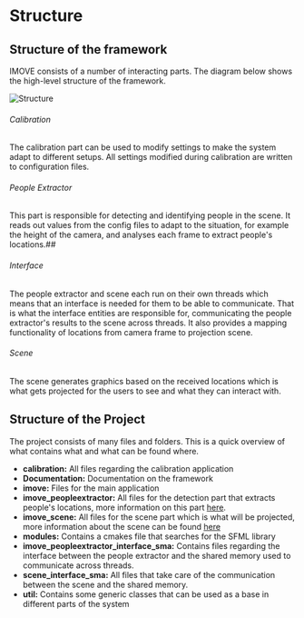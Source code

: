 # Structure

## Structure of the framework
IMOVE consists of a number of interacting parts. The diagram below shows the high-level structure of the framework.

![Structure](https://github.com/Mari3/ICA/blob/master/IMOVEstructure.png)

###### Calibration
The calibration part can be used to modify settings to make the system adapt to different setups. All settings modified during calibration are written to configuration files.

###### People Extractor
This part is responsible for detecting and identifying people in the scene. It reads out values from the config files to adapt to the situation, for example the height of the camera, and analyses each frame to extract people's locations.## 

###### Interface
The people extractor and scene each run on their own threads which means that an interface is needed for them to be able to communicate. That is what the interface entities are responsible for, communicating the people extractor's results to the scene across threads. It also provides a mapping functionality of locations from camera frame to projection scene.

###### Scene
The scene generates graphics based on the received locations which is what gets projected for the users to see and what they can interact with.

## Structure of the Project
The project consists of many files and folders. This is a quick overview of what contains what and what can be found where.
- **calibration:** All files regarding the calibration application
- **Documentation:** Documentation on the framework
- **imove:** Files for the main application
- **imove_peopleextractor:** All files for the detection part that extracts people's locations, more information on this part [here](https://github.com/Mari3/ICA/blob/master/Documentation/Detection.md).
- **imove_scene:** All files for the scene part which is what will be projected, more information about the scene can be found [here](https://github.com/Mari3/ICA/blob/master/Documentation/Scene.md)
- **modules:** Contains a cmakes file that searches for the SFML library
- **imove_peopleextractor_interface_sma:** Contains files regarding the interface between the people extractor and the shared memory used to communicate across threads.
- **scene_interface_sma:** All files that take care of the communication between the scene and the shared memory.
- **util:** Contains some generic classes that can be used as a base in different parts of the system
